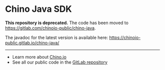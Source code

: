 # Chino Java SDK

**This repository is deprecated.** The code has been moved to https://gitlab.com/chinoio-public/chino-java.

The javadoc for the latest version is available here:
https://chinoio-public.gitlab.io/chino-java/

- - -

- Learn more about [Chino.io](https://www.chino.io)
- See all our public code in the [GitLab repository](https://gitlab.com/chinoio-public)
